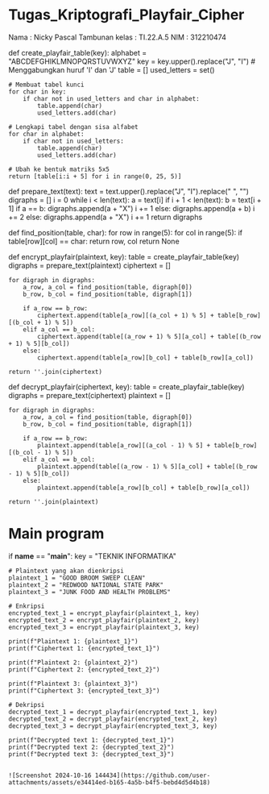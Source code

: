 # Tugas_Kriptografi_Playfair_Cipher
Nama     : Nicky Pascal Tambunan
kelas    : TI.22.A.5
NIM      : 312210474


def create_playfair_table(key):
    alphabet = "ABCDEFGHIKLMNOPQRSTUVWXYZ"
    key = key.upper().replace("J", "I")  # Menggabungkan huruf 'I' dan 'J'
    table = []
    used_letters = set()

    # Membuat tabel kunci
    for char in key:
        if char not in used_letters and char in alphabet:
            table.append(char)
            used_letters.add(char)

    # Lengkapi tabel dengan sisa alfabet
    for char in alphabet:
        if char not in used_letters:
            table.append(char)
            used_letters.add(char)

    # Ubah ke bentuk matriks 5x5
    return [table[i:i + 5] for i in range(0, 25, 5)]


def prepare_text(text):
    text = text.upper().replace("J", "I").replace(" ", "")
    digraphs = []
    i = 0
    while i < len(text):
        a = text[i]
        if i + 1 < len(text):
            b = text[i + 1]
            if a == b:
                digraphs.append(a + "X")
                i += 1
            else:
                digraphs.append(a + b)
                i += 2
        else:
            digraphs.append(a + "X")
            i += 1
    return digraphs


def find_position(table, char):
    for row in range(5):
        for col in range(5):
            if table[row][col] == char:
                return row, col
    return None


def encrypt_playfair(plaintext, key):
    table = create_playfair_table(key)
    digraphs = prepare_text(plaintext)
    ciphertext = []

    for digraph in digraphs:
        a_row, a_col = find_position(table, digraph[0])
        b_row, b_col = find_position(table, digraph[1])

        if a_row == b_row:
            ciphertext.append(table[a_row][(a_col + 1) % 5] + table[b_row][(b_col + 1) % 5])
        elif a_col == b_col:
            ciphertext.append(table[(a_row + 1) % 5][a_col] + table[(b_row + 1) % 5][b_col])
        else:
            ciphertext.append(table[a_row][b_col] + table[b_row][a_col])

    return ''.join(ciphertext)


def decrypt_playfair(ciphertext, key):
    table = create_playfair_table(key)
    digraphs = prepare_text(ciphertext)
    plaintext = []

    for digraph in digraphs:
        a_row, a_col = find_position(table, digraph[0])
        b_row, b_col = find_position(table, digraph[1])

        if a_row == b_row:
            plaintext.append(table[a_row][(a_col - 1) % 5] + table[b_row][(b_col - 1) % 5])
        elif a_col == b_col:
            plaintext.append(table[(a_row - 1) % 5][a_col] + table[(b_row - 1) % 5][b_col])
        else:
            plaintext.append(table[a_row][b_col] + table[b_row][a_col])

    return ''.join(plaintext)


# Main program
if __name__ == "__main__":
    key = "TEKNIK INFORMATIKA"
    
    # Plaintext yang akan dienkripsi
    plaintext_1 = "GOOD BROOM SWEEP CLEAN"
    plaintext_2 = "REDWOOD NATIONAL STATE PARK"
    plaintext_3 = "JUNK FOOD AND HEALTH PROBLEMS"

    # Enkripsi
    encrypted_text_1 = encrypt_playfair(plaintext_1, key)
    encrypted_text_2 = encrypt_playfair(plaintext_2, key)
    encrypted_text_3 = encrypt_playfair(plaintext_3, key)

    print(f"Plaintext 1: {plaintext_1}")
    print(f"Ciphertext 1: {encrypted_text_1}")
    
    print(f"Plaintext 2: {plaintext_2}")
    print(f"Ciphertext 2: {encrypted_text_2}")
    
    print(f"Plaintext 3: {plaintext_3}")
    print(f"Ciphertext 3: {encrypted_text_3}")

    # Dekripsi
    decrypted_text_1 = decrypt_playfair(encrypted_text_1, key)
    decrypted_text_2 = decrypt_playfair(encrypted_text_2, key)
    decrypted_text_3 = decrypt_playfair(encrypted_text_3, key)

    print(f"Decrypted text 1: {decrypted_text_1}")
    print(f"Decrypted text 2: {decrypted_text_2}")
    print(f"Decrypted text 3: {decrypted_text_3}")


    ![Screenshot 2024-10-16 144434](https://github.com/user-attachments/assets/e34414ed-b165-4a5b-b4f5-bebd4d5d4b18)

